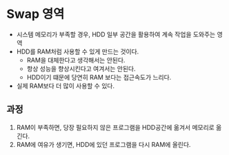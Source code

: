 # Swap 영역
- 시스템 메모리가 부족할 경우, HDD 일부 공간을 활용하여 계속 작업을 도와주는 영역
- HDD를 RAM처럼 사용할 수 있게 만드는 것이다.
    - RAM을 대체한다고 생각해서는 안된다.
    - 항상 성능을 향상시킨다고 여겨서는 안된다.
    - HDD이기 떄문에 당연히 RAM 보다는 접근속도가 느리다.
- 실제 RAM보다 더 많이 사용할 수 있다.

## 과정
1. RAM이 부족하면, 당장 필요하지 않은 프로그램을 HDD공간에 옮겨서 메모리로 옮긴다.
2. RAM에 여유가 생기면, HDD에 있던 프로그램을 다시 RAM에 올린다.